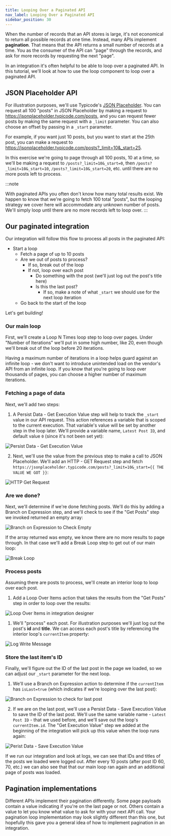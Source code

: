 ```yaml
---
title: Looping Over a Paginated API
nav_label: Looping Over a Paginated API
sidebar_position: 30
---
```


When the number of records that an API stores is large, it's not economical to return all possible records at one time.
Instead, many APIs implement **pagination**.
That means that the API returns a small number of records at a time.
You as the consumer of the API can "page" through the records, and ask for more records by requesting the next "page".

In an integration it's often helpful to be able to loop over a paginated API.
In this tutorial, we'll look at how to use the loop component to loop over a paginated API.

## JSON Placeholder API

For illustration purposes, we'll use Typicode's [JSON Placeholder](https://jsonplaceholder.typicode.com/).
You can request all 100 "posts" in JSON Placeholder by making a request to https://jsonplaceholder.typicode.com/posts, and you can request fewer posts by making the same request with a `_limit` parameter.
You can also choose an offset by passing in a `_start` parameter.

For example, if you want just 10 posts, but you want to start at the 25th post, you can make a request to https://jsonplaceholder.typicode.com/posts?_limit=10&_start=25.

In this exercise we're going to page through all 100 posts, 10 at a time, so we'll be making a request to `/posts?_limit=10&_start=0`, then `/posts?_limit=10&_start=10`, `/posts?_limit=10&_start=20`, etc. until there are no more posts left to process.

:::note

With paginated APIs you often don't know how many total results exist. We happen to know that we're going to fetch 100 total "posts", but the looping strategy we cover here will accommodate any unknown number of posts. We'll simply loop until there are no more records left to loop over.
:::

## Our paginated integration

Our integration will follow this flow to process all posts in the paginated API:

- Start a loop
  - Fetch a page of up to 10 posts
  - Are we out of posts to process?
    - If so, break out of the loop
    - If not, loop over each post
      - Do something with the post (we'll just log out the post's title here)
      - Is this the last post?
        - If so, make a note of what `_start` we should use for the next loop iteration
  - Go back to the start of the loop

Let's get building!

### Our main loop

First, we'll create a Loop N Times loop step to loop over pages.
Under "Number of Iterations" we'll put in some high number, like 20, even though we'll break out of the loop before 20 iterations.

Having a maximum number of iterations in a loop helps guard against an infinite loop - we don't want to introduce unintended load on the vendor's API from an infinite loop.
If you know that you're going to loop over thousands of pages, you can choose a higher number of maximum iterations.

### Fetching a page of data

Next, we'll add two steps:

1. A Persist Data - Get Execution Value step will help to track the `_start` value in our API request.
   This action references a variable that is scoped to the current execution.
   That variable's value will be set by another step in the loop later.
   We'll provide a variable name, `Latest Post ID`, and default value `0` (since it's not been set yet):

 ![Persist Data - Get Execution Value](/assets/get-execution-value.png)

2. Next, we'll use the value from the previous step to make a call to JSON Placeholder.
   We'll add an HTTP - GET Request step and fetch `https://jsonplaceholder.typicode.com/posts?_limit=10&_start={{ THE VALUE WE GOT }}`:

![HTTP Get Request](/assets/get-posts.png)

### Are we done?

Next, we'll determine if we're done fetching posts.
We'll do this by adding a Branch on Expression step, and we'll check to see if the "Get Posts" step we invoked returned an empty array:

 ![Branch on Expression to Check Empty](/assets/branch-on-empty.png)

If the array returned was empty, we know there are no more results to page through.
In that case we'll add a Break Loop step to get out of our main loop:

 ![Break Loop](/assets/break-loop.png)

### Process posts

Assuming there are posts to process, we'll create an interior loop to loop over each post.

1. Add a Loop Over Items action that takes the results from the "Get Posts" step in order to loop over the results:

![Loop Over Items in integration designer](/assets/loop-over-posts.png)

1. We'll "process" each post.
   For illustration purposes we'll just log out the post's **id** and **title**.
   We can access each post's title by referencing the interior loop's `currentItem` property:

![Log Write Message](/assets/log-out-post.png)

### Store the last item's ID

Finally, we'll figure out the ID of the last post in the page we loaded, so we can adjust our `_start` parameter for the next loop.

1. We'll use a Branch on Expression action to determine if the `currentItem` has `isLast=true` (which indicates if we're looping over the last post):

![Branch on Expression to check for last post](/assets/is-last-post.png)

2. If we are on the last post, we'll use a Persist Data - Save Execution Value to save the ID of the last post.
   We'll use the same variable name - `Latest Post ID` - that we used before, and we'll save out the loop's `currentItem.id`.
   The "Get Execution Value" step we added at the beginning of the integration will pick up this value when the loop runs again:

![Perist Data - Save Execution Value](/assets/save-execution-value.png)

If we run our integration and look at logs, we can see that IDs and titles of the posts we loaded were logged out.
After every 10 posts (after post ID 60, 70, etc.) we can also see that that our main loop ran again and an additional page of posts was loaded.

## Pagination implementations

Different APIs implement their pagination differently.
Some page payloads contain a value indicating if you're on the last page or not.
Others contain a value to let you know what value to ask for with your next API call.
Your pagination loop implementation may look slightly different than this one, but hopefully this gave you a general idea of how to implement pagination in an integration.
